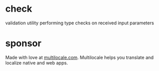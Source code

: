 # check

validation utility performing type checks on received input parameters

# sponsor

Made with love at [multilocale.com](https://www.multilocale.com/).
Multilocale helps you translate and localize native and web apps.
